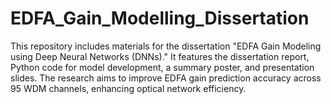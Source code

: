 # EDFA_Gain_Modelling_Dissertation
This repository includes materials for the dissertation "EDFA Gain Modeling using Deep Neural Networks (DNNs)." It features the dissertation report, Python code for model development, a summary poster, and presentation slides. The research aims to improve EDFA gain prediction accuracy across 95 WDM channels, enhancing optical network efficiency.
